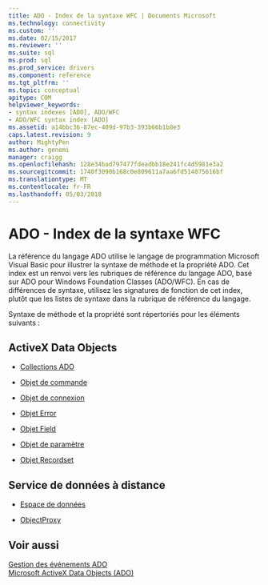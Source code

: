 ```yaml
---
title: ADO - Index de la syntaxe WFC | Documents Microsoft
ms.technology: connectivity
ms.custom: ''
ms.date: 02/15/2017
ms.reviewer: ''
ms.suite: sql
ms.prod: sql
ms.prod_service: drivers
ms.component: reference
ms.tgt_pltfrm: ''
ms.topic: conceptual
apitype: COM
helpviewer_keywords:
- syntax indexes [ADO], ADO/WFC
- ADO/WFC syntax index [ADO]
ms.assetid: a14bbc36-87ec-409d-97b3-393b66b1b8e3
caps.latest.revision: 9
author: MightyPen
ms.author: genemi
manager: craigg
ms.openlocfilehash: 128e34bad797477fdeadbb18e241fc4d5981e3a2
ms.sourcegitcommit: 1740f3090b168c0e809611a7aa6fd514075616bf
ms.translationtype: MT
ms.contentlocale: fr-FR
ms.lasthandoff: 05/03/2018
---
```

# <a name="ado---wfc-syntax-index"></a>ADO - Index de la syntaxe WFC
La référence du langage ADO utilise le langage de programmation Microsoft Visual Basic pour illustrer la syntaxe de méthode et la propriété ADO. Cet index est un renvoi vers les rubriques de référence du langage ADO, basé sur ADO pour Windows Foundation Classes (ADO/WFC). En cas de différences de syntaxe, utilisez les signatures de fonction de cet index, plutôt que les listes de syntaxe dans la rubrique de référence du langage.  
  
 Syntaxe de méthode et la propriété sont répertoriés pour les éléments suivants :  
  
## <a name="activex-data-objects"></a>ActiveX Data Objects  
  
-   [Collections ADO](../../../ado/reference/ado-api/collections-ado-wfc-syntax.md)  
  
-   [Objet de commande](../../../ado/reference/ado-api/command-ado-wfc-syntax.md)  
  
-   [Objet de connexion](../../../ado/reference/ado-api/connection-ado-wfc-syntax.md)  
  
-   [Objet Error](../../../ado/reference/ado-api/error-ado-wfc-syntax.md)  
  
-   [Objet Field](../../../ado/reference/ado-api/field-ado-wfc-syntax.md)  
  
-   [Objet de paramètre](../../../ado/reference/ado-api/parameter-ado-wfc-syntax.md)  
  
-   [Objet Recordset](../../../ado/reference/ado-api/recordset-ado-wfc-syntax.md)  
  
## <a name="remote-data-service"></a>Service de données à distance  
  
-   [Espace de données](../../../ado/reference/ado-api/dataspace-ado-wfc-syntax.md)  
  
-   [ObjectProxy](../../../ado/reference/ado-api/objectproxy-ado-wfc-syntax.md)  
  
## <a name="see-also"></a>Voir aussi  
 [Gestion des événements ADO](../../../ado/guide/data/handling-ado-events.md)   
 [Microsoft ActiveX Data Objects (ADO)](../../../ado/microsoft-activex-data-objects-ado.md)